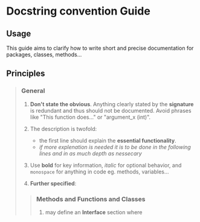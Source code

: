 # Docstring convention Guide

## Usage

This guide aims to clarify how to write short and precise
documentation for packages, classes, methods...

## Principles

>### General
>
> 1. **Don't state the obvious**. Anything clearly stated by the **signature**
> is redundant and thus should not be documented. Avoid phrases like
> "This function does..." or "argument_x (int)".
> 
> 2. The description is twofold: 
>     - the first line should explain the **essential functionality**.
>     - *if more explenation is needed it is to be done in the following lines
>     and in as much depth as nessecary*
> 
> 3. Use **bold** for key information, *italic* for optional behavior,
>     and `monospace` for anything in code eg. methods, variables...
> 
> 4. **Further specified**:
> 
>> ### Methods and Functions and Classes
>>
>> 1. may define an **Interface** section where
